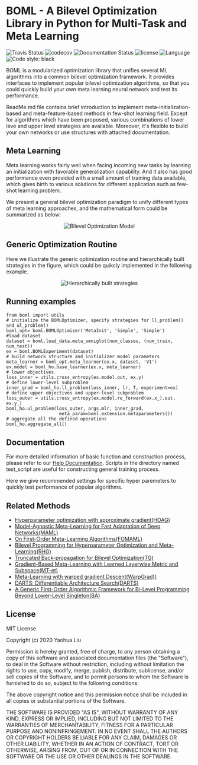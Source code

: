
# BOML - A Bilevel Optimization Library in Python for Multi-Task and Meta Learning
![Travis Status](https://travis-ci.com/dut-media-lab/BOML.svg?branch=master)
![codecov](https://codecov.io/gh/dut-media-lab/BOML/branch/master/graph/badge.svg)
![Documentation Status](https://readthedocs.org/projects/pybml/badge/?version=latest)
![license](https://img.shields.io/badge/license-MIT-000000.svg)
![Language](https://img.shields.io/github/languages/top/dut-media-lab/BOML)
![Code style: black](https://img.shields.io/badge/code%20style-black-000000.svg)

BOML is a modularized optimization library that unifies several ML algorithms into a common bilevel optimization framework. It provides interfaces to implement popular bilevel optimization algorithms, so that you could quickly build your own meta learning neural network and test its performance.

ReadMe.md file contains brief introduction to implement meta-initialization-based and meta-feature-based methods in few-shot learning field. Except for algorithms which have been proposed, various combinations of lower leve and upper level strategies are available. Moreover, it's flexible to build your own networks or use structures with attached documentation.

## Meta Learning 

Meta learning works fairly well when facing incoming new tasks by learning an initialization with favorable generalization capability. And it also has good performance even provided with a small amount of training data available, which gives birth to various solutions for different application such as few-shot learning problem.

We present a general bilevel optimization paradigm to unify different types of meta learning approaches, and the mathematical form could be summarized as below:<br>

<div align=center>
  
![Bilevel Optimization Model](https://github.com/dut-media-lab/BOML/blob/master/figures/p1.png)
</div>

## Generic Optimization Routine
Here we illustrate the generic optimization routine and hierarchically built strategies in the figure, which could be quikcly implemented in the following example.<br>

<div align=center>
  
![Hierarchically built strategies](https://github.com/dut-media-lab/BOML/blob/master/figures/p2.png)
</div>

## Running examples
```
from boml import utils
# initialize the BOMLOptimizer, specify strategies for ll_problem() and ul_problem()
boml_opt= boml.BOMLOptimizer('MetaInit', 'Simple', 'Simple')
#load dataset
dataset = boml.load_data.meta_omniglot(num_classes, (num_train, num_test))
ex = boml.BOMLExperiment(dataset)
# build network structure and initializer model parameters
meta_learner = boml_opt.meta_learner(ex.x, dataset, 'V1')
ex.model = boml_ho.base_learner(ex.x, meta_learner)
# lower objectives
loss_inner = utils.cross_entropy(ex.model.out, ex.y)
# define lower-level subproblem
inner_grad = boml_ho.ll_problem(loss_inner, lr, T, experiment=ex)
# define upper objectives and upper-level subproblem
loss_outer = utils.cross_entropy(ex.model.re_forward(ex.x_).out, ex.y_)
boml_ho.ul_problem(loss_outer, args.mlr, inner_grad,
                    meta_param=boml.extension.metaparameters())
# aggregate all the defined operations
boml_ho.aggregate_all()
```
## Documentation 
For more detailed information of basic function and construction process, please refer to our [Help Documentation](https://bmlsoc.github.io/BOML/). Scripts in the directory named test_script are useful for constructing general training process.

Here we give recommended settings for specific hyper paremeters to quickly test performance of popular algorithms.

## Related Methods 
 - [Hyperparameter optimization with approximate gradient(HOAG)](https://arxiv.org/abs/1602.02355)
 - [Model-Agnostic Meta-Learning for Fast Adaptation of Deep Networks(MAML)](https://arxiv.org/abs/1703.03400)
 - [On First-Order Meta-Learning Algorithms(FOMAML)](https://arxiv.org/abs/1803.02999)
 - [Bilevel Programming for Hyperparameter Optimization and Meta-Learning(RHG)](http://export.arxiv.org/pdf/1806.04910)
 - [Truncated Back-propagation for Bilevel Optimization(TG)](https://arxiv.org/pdf/1810.10667.pdf)
 - [Gradient-Based Meta-Learning with Learned Layerwise Metric and Subspace(MT-et)](http://proceedings.mlr.press/v80/lee18a/lee18a.pdf)
 - [Meta-Learning with warped gradient Descent(WarpGrad))](https://arxiv.org/abs/1909.00025)
 - [DARTS: Differentiable Architecture Search(DARTS)](https://arxiv.org/pdf/1806.09055.pdf)
 - [A Generic First-Order Algorithmic Framework for Bi-Level Programming Beyond Lower-Level Singleton(BA)](https://arxiv.org/pdf/2006.04045.pdf)


## License

MIT License

Copyright (c) 2020 Yaohua Liu

Permission is hereby granted, free of charge, to any person obtaining a copy
of this software and associated documentation files (the "Software"), to deal
in the Software without restriction, including without limitation the rights
to use, copy, modify, merge, publish, distribute, sublicense, and/or sell
copies of the Software, and to permit persons to whom the Software is
furnished to do so, subject to the following conditions:

The above copyright notice and this permission notice shall be included in all
copies or substantial portions of the Software.

THE SOFTWARE IS PROVIDED "AS IS", WITHOUT WARRANTY OF ANY KIND, EXPRESS OR
IMPLIED, INCLUDING BUT NOT LIMITED TO THE WARRANTIES OF MERCHANTABILITY,
FITNESS FOR A PARTICULAR PURPOSE AND NONINFRINGEMENT. IN NO EVENT SHALL THE
AUTHORS OR COPYRIGHT HOLDERS BE LIABLE FOR ANY CLAIM, DAMAGES OR OTHER
LIABILITY, WHETHER IN AN ACTION OF CONTRACT, TORT OR OTHERWISE, ARISING FROM,
OUT OF OR IN CONNECTION WITH THE SOFTWARE OR THE USE OR OTHER DEALINGS IN THE
SOFTWARE.



